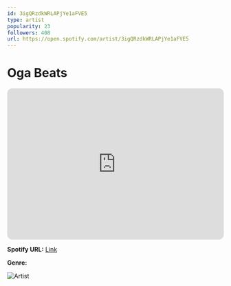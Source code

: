 ```yaml
---
id: 3igQRzdkWRLAPjYe1aFVE5
type: artist
popularity: 23
followers: 408
url: https://open.spotify.com/artist/3igQRzdkWRLAPjYe1aFVE5
---
```

# Oga Beats

<iframe style="border-radius:12px" src="https://open.spotify.com/embed/artist/3igQRzdkWRLAPjYe1aFVE5" width="100%" height="352" frameBorder="0" allowfullscreen="" allow="autoplay; clipboard-write; encrypted-media; fullscreen; picture-in-picture" loading="lazy"></iframe>

**Spotify URL:** [Link](https://open.spotify.com/artist/3igQRzdkWRLAPjYe1aFVE5)

**Genre:** 

![Artist](https://i.scdn.co/image/ab6761610000e5eb161d10f3a86561e3d6a9a4ad)
